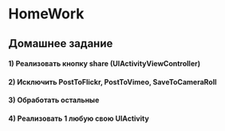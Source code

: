 # HomeWork
## Домашнее задание
#### 1) Реализовать кнопку share (UIActivityViewController) 
#### 2) Исключить PostToFlickr, PostToVimeo, SaveToCameraRoll
#### 3) Обработать остальные
#### 4) Реализовать 1 любую свою UIActivity
